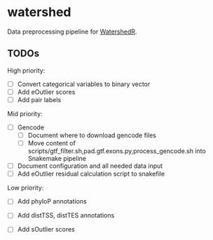 # watershed
Data preprocessing pipeline for [WatershedR](https://github.com/nicolerg/WatershedR).

## TODOs

High priority:
- [ ] Convert categorical variables to binary vector
- [ ] Add eOutlier scores
- [ ] Add pair labels

Mid priority:
- [ ] Gencode
    * [ ] Document where to download gencode files
    * [ ] Move content of scripts/gtf_filter.sh,pad.gtf.exons.py,process_gencode.sh into Snakemake pipeline
- [ ] Document configuration and all needed data input
- [ ] Add eOutlier residual calculation script to snakefile

Low priority:
- [ ] Add phyloP annotations
- [ ] Add distTSS, distTES annotations
- [ ] Add sOutlier scores

